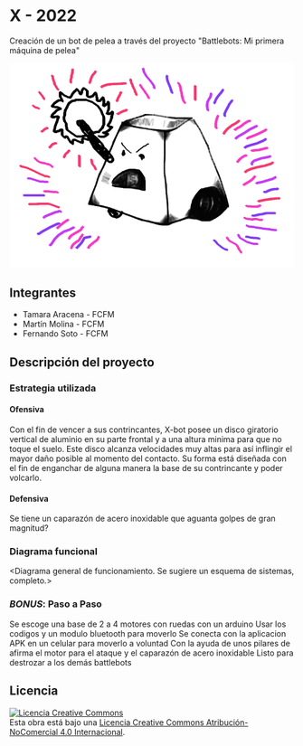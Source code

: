# X - 2022
Creación de un bot de pelea a través del proyecto "Battlebots: Mi primera máquina de pelea"


![Robot Ejemplo](multimedia/robot_ejemplo.png)



## Integrantes
- Tamara Aracena - FCFM
- Martín Molina - FCFM
- Fernando Soto - FCFM


## Descripción del proyecto

### Estrategia utilizada
#### Ofensiva
Con el fin de vencer a sus contrincantes, X-bot posee un disco giratorio vertical de aluminio en su parte frontal y a una altura minima para que no toque el suelo. Este disco alcanza velocidades muy altas para así inflingir el mayor daño posible al momento del contacto. 
Su forma está diseñada con el fin de enganchar de alguna manera la base de su contrincante y poder volcarlo.

#### Defensiva
Se tiene un caparazón de acero inoxidable que aguanta golpes de gran magnitud?

### Diagrama funcional
<Diagrama general de funcionamiento. Se sugiere un esquema de sistemas, completo.>

### *BONUS*: Paso a Paso
Se escoge una base de 2 a 4 motores con ruedas con un arduino
Usar los codigos y un modulo bluetooth para moverlo
Se conecta con la aplicacion APK en un celular para moverlo a voluntad
Con la ayuda de unos pilares de afirma el motor para el ataque y el caparazón de acero inoxidable 
Listo para destrozar a los demás battlebots
## Licencia
<a rel="license" href="http://creativecommons.org/licenses/by-nc/4.0/"><img alt="Licencia Creative Commons" style="border-width:0" src="https://i.creativecommons.org/l/by-nc/4.0/88x31.png" /></a><br />Esta obra está bajo una <a rel="license" href="http://creativecommons.org/licenses/by-nc/4.0/">Licencia Creative Commons Atribución-NoComercial 4.0 Internacional</a>.
